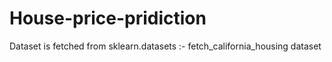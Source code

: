 # House-price-pridiction

Dataset is fetched from sklearn.datasets :- fetch_california_housing dataset
